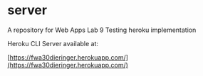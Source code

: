 # server
A repository for Web Apps Lab 9
Testing heroku implementation

Heroku CLI Server available at:

[https://fwa30dieringer.herokuapp.com/](https://fwa30dieringer.herokuapp.com/)

